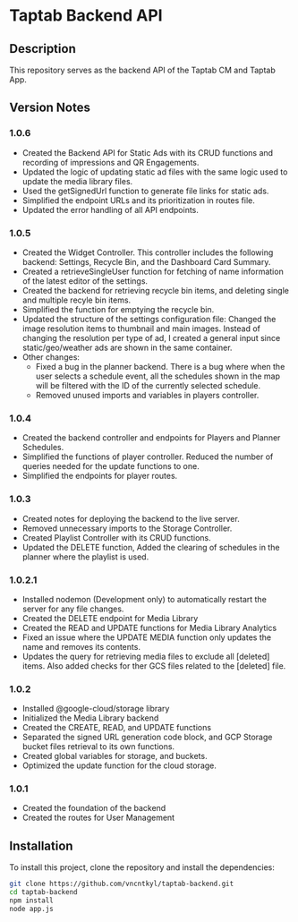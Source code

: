 # Taptab Backend API

## Description

This repository serves as the backend API of the Taptab CM and Taptab App.

## Version Notes

### 1.0.6
- Created the Backend API for Static Ads with its CRUD functions and recording of impressions and QR Engagements.
- Updated the logic of updating static ad files with the same logic used to update the media library files.
- Used the getSignedUrl function to generate file links for static ads.
- Simplified the endpoint URLs and its prioritization in routes file.
- Updated the error handling of all API endpoints.

### 1.0.5
- Created the Widget Controller. This controller includes the following backend: Settings, Recycle Bin, and the Dashboard Card Summary.
- Created a retrieveSingleUser function for fetching of name information of the latest editor of the settings.
- Created the backend for retrieving recycle bin items, and deleting single and multiple recyle bin items.
- Simplified the function for emptying the recycle bin.
- Updated the structure of the settings configuration file: Changed the image resolution items to thumbnail and main images. Instead of changing the resolution per type of ad, I created a general input since static/geo/weather ads are shown in the same container.
- Other changes: 
    - Fixed a bug in the planner backend. There is a bug where when the user selects a schedule event, all the schedules shown in the map will be filtered with the ID of the currently selected schedule. 
    - Removed unused imports and variables in players controller.

### 1.0.4
- Created the backend controller and endpoints for Players and Planner Schedules.
- Simplified the functions of player controller. Reduced the number of queries needed for the update functions to one.
- Simplified the endpoints for player routes.

### 1.0.3
- Created notes for deploying the backend to the live server.
- Removed unnecessary imports to the Storage Controller.
- Created Playlist Controller with its CRUD functions.
- Updated the DELETE function, Added the clearing of schedules in the planner where the playlist is used.

### 1.0.2.1
- Installed nodemon (Development only) to automatically restart the server for any file changes.
- Created the DELETE endpoint for Media Library
- Created the READ and UPDATE functions for Media Library Analytics
- Fixed an issue where the UPDATE MEDIA function only updates the name and removes its contents.
- Updates the query for retrieving media files to exclude all [deleted] items. Also added checks for ther GCS files related to the [deleted] file. 

### 1.0.2
- Installed @google-cloud/storage library
- Initialized the Media Library backend
- Created the CREATE, READ, and UPDATE functions
- Separated the signed URL generation code block, and GCP Storage bucket files retrieval to its own functions.
- Created global variables for storage, and buckets.
- Optimized the update function for the cloud storage.

### 1.0.1
- Created the foundation of the backend
- Created the routes for User Management

## Installation

To install this project, clone the repository and install the dependencies:

```bash
git clone https://github.com/vncntkyl/taptab-backend.git
cd taptab-backend
npm install
node app.js
